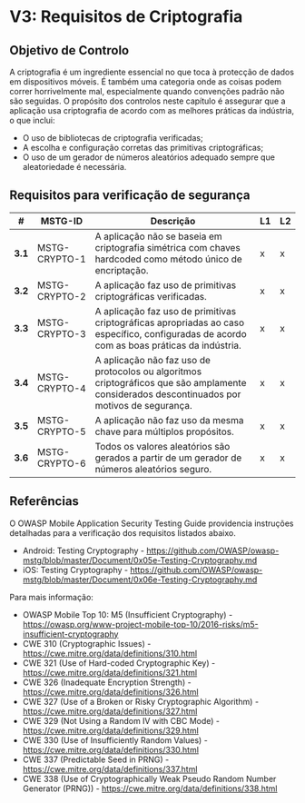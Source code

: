 # V3: Requisitos de Criptografia

## Objetivo de Controlo

A criptografia é um ingrediente essencial no que toca à protecção de dados em dispositivos móveis. É também uma categoria onde as coisas podem correr horrivelmente mal, especialmente quando convenções padrão não são seguidas. O propósito dos controlos neste capítulo é assegurar que a aplicação usa criptografia de acordo com as melhores práticas da indústria, o que inclui:

- O uso de bibliotecas de criptografia verificadas;
- A escolha e configuração corretas das primitivas criptográficas;
- O uso de um gerador de números aleatórios adequado sempre que aleatoriedade é necessária.

## Requisitos para verificação de segurança

| # | MSTG-ID | Descrição | L1 | L2 |
| -- | ---------- | ---------------------- | - | - |
| **3.1** | MSTG-CRYPTO-1 | A aplicação não se baseia em criptografia simétrica com chaves hardcoded como método único de encriptação. | x | x |
| **3.2** | MSTG-CRYPTO-2 | A aplicação faz uso de primitivas criptográficas verificadas. | x | x |
| **3.3** | MSTG-CRYPTO-3 | A aplicação faz uso de primitivas criptográficas apropriadas ao caso específico, configuradas de acordo com as boas práticas da indústria. | x | x |
| **3.4** | MSTG-CRYPTO-4 | A aplicação não faz uso de protocolos ou algoritmos criptográficos que são amplamente considerados descontinuados por motivos de segurança. | x | x |
| **3.5** | MSTG-CRYPTO-5 | A aplicação não faz uso da mesma chave para múltiplos propósitos. | x | x |
| **3.6** | MSTG-CRYPTO-6 | Todos os valores aleatórios são gerados a partir de um gerador de números aleatórios seguro. | x | x |

## Referências

O OWASP Mobile Application Security Testing Guide providencia instruções detalhadas para a verificação dos requisitos listados abaixo.

- Android: Testing Cryptography - <https://github.com/OWASP/owasp-mstg/blob/master/Document/0x05e-Testing-Cryptography.md>
- iOS: Testing Cryptography - <https://github.com/OWASP/owasp-mstg/blob/master/Document/0x06e-Testing-Cryptography.md>

Para mais informação:

- OWASP Mobile Top 10: M5 (Insufficient Cryptography) - <https://owasp.org/www-project-mobile-top-10/2016-risks/m5-insufficient-cryptography>
- CWE 310 (Cryptographic Issues) - <https://cwe.mitre.org/data/definitions/310.html>
- CWE 321 (Use of Hard-coded Cryptographic Key) - <https://cwe.mitre.org/data/definitions/321.html>
- CWE 326 (Inadequate Encryption Strength) - <https://cwe.mitre.org/data/definitions/326.html>
- CWE 327 (Use of a Broken or Risky Cryptographic Algorithm) - <https://cwe.mitre.org/data/definitions/327.html>
- CWE 329 (Not Using a Random IV with CBC Mode) - <https://cwe.mitre.org/data/definitions/329.html>
- CWE 330 (Use of Insufficiently Random Values) - <https://cwe.mitre.org/data/definitions/330.html>
- CWE 337 (Predictable Seed in PRNG) - <https://cwe.mitre.org/data/definitions/337.html>
- CWE 338 (Use of Cryptographically Weak Pseudo Random Number Generator (PRNG)) - <https://cwe.mitre.org/data/definitions/338.html>

